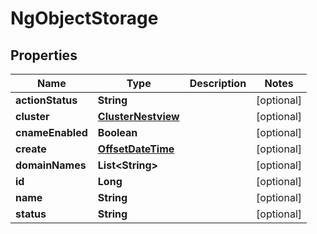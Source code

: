 # NgObjectStorage

## Properties
Name | Type | Description | Notes
------------ | ------------- | ------------- | -------------
**actionStatus** | **String** |  |  [optional]
**cluster** | [**ClusterNestview**](ClusterNestview.md) |  |  [optional]
**cnameEnabled** | **Boolean** |  |  [optional]
**create** | [**OffsetDateTime**](OffsetDateTime.md) |  |  [optional]
**domainNames** | **List&lt;String&gt;** |  |  [optional]
**id** | **Long** |  |  [optional]
**name** | **String** |  |  [optional]
**status** | **String** |  |  [optional]
